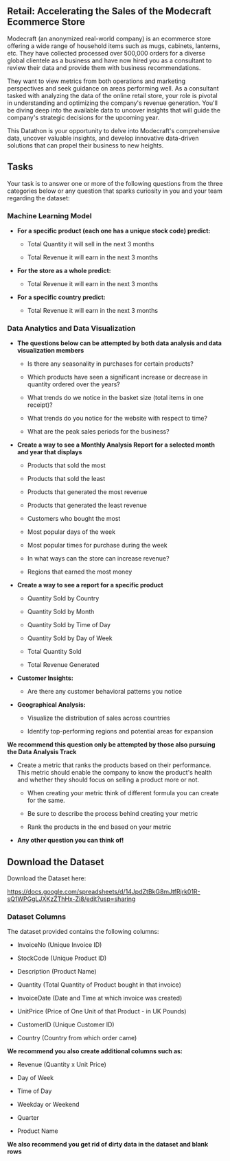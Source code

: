 ## **Retail: Accelerating the Sales of the Modecraft Ecommerce Store**

Modecraft (an anonymized real-world company) is an ecommerce store offering a wide range of household items such as mugs, cabinets, lanterns, etc. They have collected processed over 500,000  orders for a diverse global clientele as a business and have now hired you as a consultant to review their data and provide them with business recommendations.

They want to view metrics from both operations and marketing perspectives and seek guidance on areas performing well. As a consultant tasked with analyzing the data of the online retail store, your role is pivotal in understanding and optimizing the company's revenue generation. You'll be diving deep into the available data to uncover insights that will guide the company's strategic decisions for the upcoming year. 

This Datathon is your opportunity to delve into Modecraft's comprehensive data, uncover valuable insights, and develop innovative data-driven solutions that can propel their business to new heights.

## **Tasks**

Your task is to answer one or more of the following questions from the three categories below or any question that sparks curiosity in you and your team regarding the dataset: 

### **Machine Learning Model**

- **For a specific product (each one has a unique stock code) predict:**

  - Total Quantity it will sell in the next 3 months

  - Total Revenue it will earn in the next 3 months

- **For the store as a whole predict:**

  - Total Revenue it will earn in the next 3 months

- **For a specific country predict:**

  - Total Revenue it will earn in the next 3 months

### **Data Analytics and Data Visualization**

- **The questions below can be attempted by both data analysis and data visualization members**

  - Is there any seasonality in purchases for certain products? 

  - Which products have seen a significant increase or decrease in quantity ordered over the years? 

  - What trends do we notice in the basket size (total items in one receipt)? 

  - What trends do you notice for the website with respect to time?

  - What are the peak sales periods for the business?

- **Create a way to see a Monthly Analysis Report for a selected month and year that displays**

  - Products that sold the most

  - Products that sold the least

  - Products that generated the most revenue

  - Products that generated the least revenue

  - Customers who bought the most

  - Most popular days of the week

  - Most popular times for purchase during the week

  - In what ways can the store can increase revenue?

  - Regions that earned the most money

- **Create a way to see a report for a specific product**

  - Quantity Sold by Country

  - Quantity Sold by Month

  - Quantity Sold by Time of Day

  - Quantity Sold by Day of Week

  - Total Quantity Sold 

  - Total Revenue Generated

- **Customer Insights:**

  - Are there any customer behavioral patterns you notice

- **Geographical Analysis:**

  - Visualize the distribution of sales across countries

  - Identify top-performing regions and potential areas for expansion

**We recommend this question only be attempted by those also pursuing the Data Analysis Track**

  - Create a metric that ranks the products based on their performance. This metric should enable the company to know the product's health and whether they should focus on selling a product more or not. 

    - When creating your metric think of different formula you can create for the same.

    - Be sure to describe the process behind creating your metric

    - Rank the products in the end based on your metric

- **Any other question you can think of!**

## **Download the Dataset**

Download the Dataset here: 

https://docs.google.com/spreadsheets/d/14JpdZtBkG8mJtfRjrk01R-sQ1WPGgLJXKzZThHx-Zi8/edit?usp=sharing 

### **Dataset Columns**

The dataset provided contains the following columns:

- InvoiceNo (Unique Invoice ID)

- StockCode (Unique Product ID)

- Description (Product Name)

- Quantity (Total Quantity of Product bought in that invoice)

- InvoiceDate (Date and Time at which invoice was created)

- UnitPrice (Price of One Unit of that Product - in UK Pounds)

- CustomerID (Unique Customer ID)

- Country (Country from which order came)



**We recommend you also create additional columns such as:**

- Revenue (Quantity x Unit Price)

- Day of Week

- Time of Day

- Weekday or Weekend

- Quarter

- Product Name

**We also recommend you get rid of dirty data in the dataset and blank rows**
